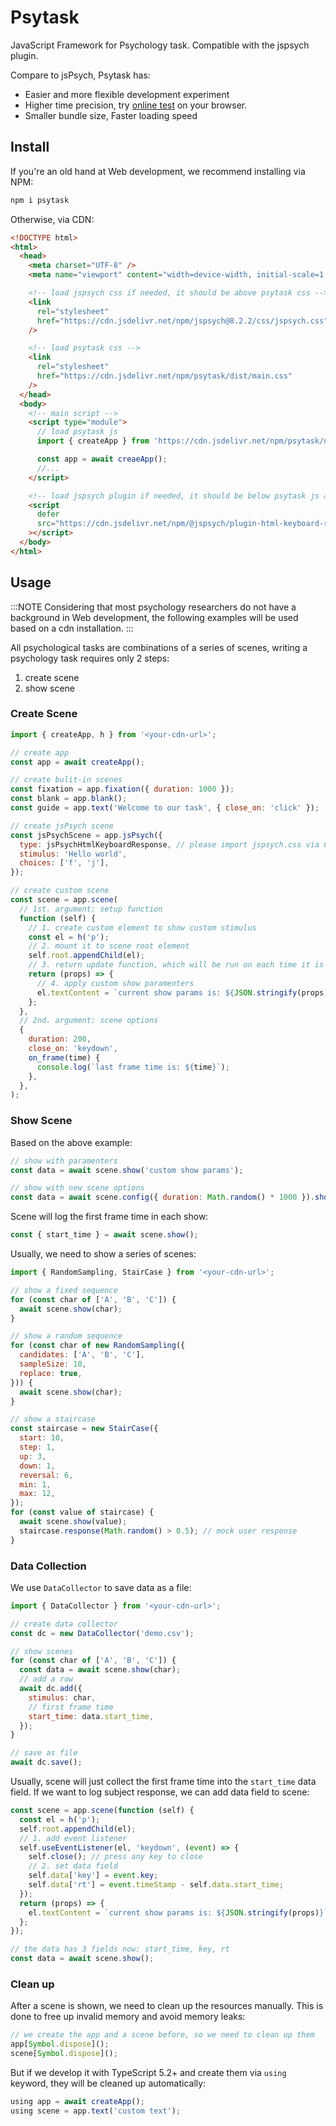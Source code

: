 # Psytask

JavaScript Framework for Psychology task. Compatible with the jspsych plugin.

Compare to jsPsych, Psytask has:

- Easier and more flexible development experiment
- Higher time precision, try [online test](https://bluebones-team.github.io/psytask) on your browser.
- Smaller bundle size, Faster loading speed

## Install

If you're an old hand at Web development, we recommend installing via NPM:

```bash
npm i psytask
```

Otherwise, via CDN:

```html
<!DOCTYPE html>
<html>
  <head>
    <meta charset="UTF-8" />
    <meta name="viewport" content="width=device-width, initial-scale=1.0" />

    <!-- load jspsych css if needed, it should be above psytask css -->
    <link
      rel="stylesheet"
      href="https://cdn.jsdelivr.net/npm/jspsych@8.2.2/css/jspsych.css"
    />

    <!-- load psytask css -->
    <link
      rel="stylesheet"
      href="https://cdn.jsdelivr.net/npm/psytask/dist/main.css"
    />
  </head>
  <body>
    <!-- main script -->
    <script type="module">
      // load psytask js
      import { createApp } from 'https://cdn.jsdelivr.net/npm/psytask/dist/index.min.js';

      const app = await creaeApp();
      //...
    </script>

    <!-- load jspsych plugin if needed, it should be below psytask js and add `defer` property -->
    <script
      defer
      src="https://cdn.jsdelivr.net/npm/@jspsych/plugin-html-keyboard-response@2.1.0/dist/index.browser.min.js"
    ></script>
  </body>
</html>
```

## Usage

:::NOTE
Considering that most psychology researchers do not have a background in Web development, the following examples will be used based on a cdn installation.
:::

All psychological tasks are combinations of a series of scenes,
writing a psychology task requires only 2 steps:

1. create scene
2. show scene

### Create Scene

```js
import { createApp, h } from '<your-cdn-url>';

// create app
const app = await createApp();

// create bulit-in scenes
const fixation = app.fixation({ duration: 1000 });
const blank = app.blank();
const guide = app.text('Welcome to our task', { close_on: 'click' });

// create jsPsych scene
const jsPsychScene = app.jsPsych({
  type: jsPsychHtmlKeyboardResponse, // please import jspsych.css via CDN yourself
  stimulus: 'Hello world',
  choices: ['f', 'j'],
});

// create custom scene
const scene = app.scene(
  // 1st. argument: setup function
  function (self) {
    // 1. create custom element to show custom stimulus
    const el = h('p');
    // 2. mount it to scene root element
    self.root.appendChild(el);
    // 3. return update function, which will be run on each time it is shown
    return (props) => {
      // 4. apply custom show paramenters
      el.textContent = `current show params is: ${JSON.stringify(props)}`;
    };
  },
  // 2nd. argument: scene options
  {
    duration: 200,
    close_on: 'keydown',
    on_frame(time) {
      console.log(`last frame time is: ${time}`);
    },
  },
);
```

### Show Scene

Based on the above example:

```js
// show with paramenters
const data = await scene.show('custom show params');

// show with new scene options
const data = await scene.config({ duration: Math.random() * 1000 }).show();
```

Scene will log the first frame time in each show:

```js
const { start_time } = await scene.show();
```

Usually, we need to show a series of scenes:

```js
import { RandomSampling, StairCase } from '<your-cdn-url>';

// show a fixed sequence
for (const char of ['A', 'B', 'C']) {
  await scene.show(char);
}

// show a random sequence
for (const char of new RandomSampling({
  candidates: ['A', 'B', 'C'],
  sampleSize: 10,
  replace: true,
})) {
  await scene.show(char);
}

// show a staircase
const staircase = new StairCase({
  start: 10,
  step: 1,
  up: 3,
  down: 1,
  reversal: 6,
  min: 1,
  max: 12,
});
for (const value of staircase) {
  await scene.show(value);
  staircase.response(Math.random() > 0.5); // mock user response
}
```

### Data Collection

We use `DataCollector` to save data as a file:

```js
import { DataCollector } from '<your-cdn-url>';

// create data collector
const dc = new DataCollector('demo.csv');

// show scenes
for (const char of ['A', 'B', 'C']) {
  const data = await scene.show(char);
  // add a row
  await dc.add({
    stimulus: char,
    // first frame time
    start_time: data.start_time,
  });
}

// save as file
await dc.save();
```

Usually, scene will just collect the first frame time into the `start_time` data field.
If we want to log subject response, we can add data field to scene:

```js
const scene = app.scene(function (self) {
  const el = h('p');
  self.root.appendChild(el);
  // 1. add event listener
  self.useEventListener(el, 'keydown', (event) => {
    self.close(); // press any key to close
    // 2. set data field
    self.data['key'] = event.key;
    self.data['rt'] = event.timeStamp - self.data.start_time;
  });
  return (props) => {
    el.textContent = `current show params is: ${JSON.stringify(props)}`;
  };
});

// the data has 3 fields now: start_time, key, rt
const data = await scene.show();
```

### Clean up

After a scene is shown, we need to clean up the resources manually.
This is done to free up invalid memory and avoid memory leaks:

```js
// we create the app and a scene before, so we need to clean up them
app[Symbol.dispose]();
scene[Symbol.dispose]();
```

But if we develop it with TypeScript 5.2+ and create them via `using` keyword, they will be cleaned up automatically:

```ts
using app = await createApp();
using scene = app.text('custom text');
```
